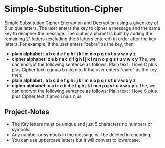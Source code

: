 # Simple-Substitution-Cipher
Simple Substitution Cipher Encryption and Decryption
using a given key of 5 unique letters.
The user enters the key to cipher a message and the same key to decipher the message. The
cipher alphabet is built by adding the remaining 21 letters (excluding the 5 letters entered) in
order after the key letters. For example, if the user enters &quot;zebra&quot; as the key, then:
* **plain alphabet : a b c d e f g h i j k l m n o p q r s t u v w x y z**
* **cipher alphabet: z e b r a c d f g h i j k l m n o p q s t u v w x y**
The, we can encrypt the following sentence as follows:
Plain text : I love C plus plus
Cipher text: g jmua b njtq njtq
If the user enters &quot;cairo&quot; as the key, then:
* **plain alphabet : a b c d e f g h i j k l m n o p q r s t u v w x y z**
* **cipher alphabet: c a i r o b d e f g h j k l m n p q s t u v w x y z**
The, we can encrypt the following sentence as follows:
Plain text : I love C plus plus
Cipher text: f jmvo i njus njus

## Project-Notes
* The Key letters must be unique and just 5 characters no numbers or symbols.
* Any number or symbols in the message will be deleted in encoding.
* You can use uppercase letters but it will convert to lowercase.
